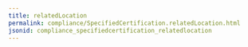 ```yaml
---
title: relatedLocation
permalink: compliance/SpecifiedCertification.relatedLocation.html
jsonid: compliance_specifiedcertification_relatedlocation
---
```

